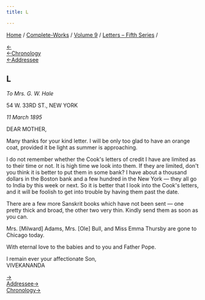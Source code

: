 ```yaml
---
title: L

---
```

<div>

[Home](../../../index.htm) / [Complete-Works](../../complete_works.htm)
/ [Volume 9](../volume_9_contents.htm) / [Letters – Fifth
Series](letters_fifth_series_contents.htm) /

[←](049_mother.htm)  
[←Chronology](../../volume_5/epistles_first_series/035_alasinga.htm)  
[←Addressee](049_mother.htm)

## L

*To Mrs. G. W. Hale*

54 W. 33RD ST., NEW YORK

*11 March 1895*

DEAR MOTHER,

Many thanks for your kind letter. I will be only too glad to have an
orange coat, provided it be light as summer is approaching.

I do not remember whether the Cook's letters of credit I have are
limited as to their time or not. It is high time we look into them. If
they are limited, don't you think it is better to put them in some bank?
I have about a thousand dollars in the Boston bank and a few hundred in
the New York — they all go to India by this week or next. So it is
better that I look into the Cook's letters, and it will be foolish to
get into trouble by having them past the date.

There are a few more Sanskrit books which have not been sent — one
pretty thick and broad, the other two very thin. Kindly send them as
soon as you can.

Mrs. \[Milward\] Adams, Mrs. \[Ole\] Bull, and Miss Emma Thursby are
gone to Chicago today.

With eternal love to the babies and to you and Father Pope.

I remain ever your affectionate Son,  
VIVEKANANDA

[→](051_mother.htm)  
[Addressee→](051_mother.htm)  
[Chronology→](051_mother.htm)

</div>
